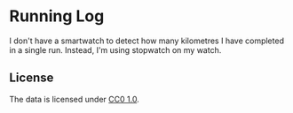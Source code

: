 # Running Log

I don't have a smartwatch to detect how many kilometres I have completed in a single run. Instead, I'm using stopwatch on my watch. 

## License

The data is licensed under [CC0 1.0](https://creativecommons.org/publicdomain/zero/1.0/).